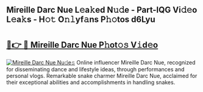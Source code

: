 ## Mireille Darc Nue L𝚎a𝚔ed N𝚞𝚍e - Part-IQG Vi𝚍𝚎o L𝚎a𝚔s - H𝚘𝚝 O𝚗𝚕yf𝚊ns P𝚑𝚘tos d6Lyu

# <h2><a href="http://kf1zp4b.oniu.top/?m=Mireille+Darc+Nue">🔗👉 🔴 Mireille Darc Nue P𝚑ot𝚘𝚜 V𝚒d𝚎o</a></h2>

[![Mireille Darc Nue Nu𝚍e𝚜](https://i.imgur.com/0qMVB7G.gif)](http://kf1zp4b.oniu.top/?m=Mireille+Darc+Nue)
Online influencer Mireille Darc Nue, recognized for disseminating dance and lifestyle ideas, through performances and personal vlogs. Remarkable snake charmer Mireille Darc Nue, acclaimed for their exceptional abilities and accomplishments in handling snakes.  
